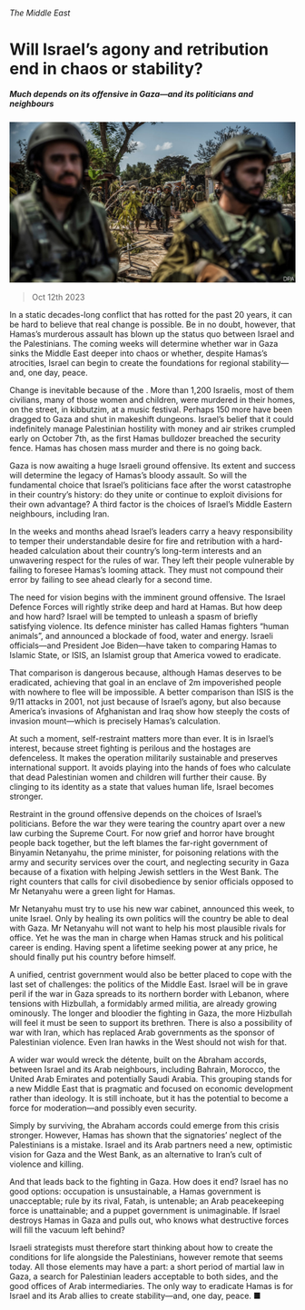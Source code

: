 ###### The Middle East

# Will Israel’s agony and retribution end in chaos or stability? 

##### Much depends on its offensive in Gaza—and its politicians and neighbours 

![image](images/20231014_LDD001.jpg) 

> Oct 12th 2023 

In a static decades-long conflict that has rotted for the past 20 years, it can be hard to believe that real change is possible. Be in no doubt, however, that Hamas’s murderous assault has blown up the status quo between Israel and the Palestinians. The coming weeks will determine whether war in Gaza sinks the Middle East deeper into chaos or whether, despite Hamas’s atrocities, Israel can begin to create the foundations for regional stability—and, one day, peace.

Change is inevitable because of the . More than 1,200 Israelis, most of them civilians, many of those women and children, were murdered in their homes, on the street, in kibbutzim, at a music festival. Perhaps 150 more have been dragged to Gaza and shut in makeshift dungeons. Israel’s belief that it could indefinitely manage Palestinian hostility with money and air strikes crumpled early on October 7th, as the first Hamas bulldozer breached the security fence. Hamas has chosen mass murder and there is no going back.

Gaza is now awaiting a huge Israeli ground offensive. Its extent and success will determine the legacy of Hamas’s bloody assault. So will the fundamental choice that Israel’s politicians face after the worst catastrophe in their country’s history: do they unite or continue to exploit divisions for their own advantage? A third factor is the choices of Israel’s Middle Eastern neighbours, including Iran.

In the weeks and months ahead Israel’s leaders carry a heavy responsibility to temper their understandable desire for fire and retribution with a hard-headed calculation about their country’s long-term interests and an unwavering respect for the rules of war. They left their people vulnerable by failing to foresee Hamas’s looming attack. They must not compound their error by failing to see ahead clearly for a second time.

The need for vision begins with the imminent ground offensive. The Israel Defence Forces will rightly strike deep and hard at Hamas. But how deep and how hard? Israel will be tempted to unleash a spasm of briefly satisfying violence. Its defence minister has called Hamas fighters “human animals”, and announced a blockade of food, water and energy. Israeli officials—and President Joe Biden—have taken to comparing Hamas to Islamic State, or ISIS, an Islamist group that America vowed to eradicate.

That comparison is dangerous because, although Hamas deserves to be eradicated, achieving that goal in an enclave of 2m impoverished people with nowhere to flee will be impossible. A better comparison than ISIS is the 9/11 attacks in 2001, not just because of Israel’s agony, but also because America’s invasions of Afghanistan and Iraq show how steeply the costs of invasion mount—which is precisely Hamas’s calculation.

At such a moment, self-restraint matters more than ever. It is in Israel’s interest, because street fighting is perilous and the hostages are defenceless. It makes the operation militarily sustainable and preserves international support. It avoids playing into the hands of foes who calculate that dead Palestinian women and children will further their cause. By clinging to its identity as a state that values human life, Israel becomes stronger.

Restraint in the ground offensive depends on the choices of Israel’s politicians. Before the war they were tearing the country apart over a new law curbing the Supreme Court. For now grief and horror have brought people back together, but the left blames the far-right government of Binyamin Netanyahu, the prime minister, for poisoning relations with the army and security services over the court, and neglecting security in Gaza because of a fixation with helping Jewish settlers in the West Bank. The right counters that calls for civil disobedience by senior officials opposed to Mr Netanyahu were a green light for Hamas. 

Mr Netanyahu must try to use his new war cabinet, announced this week, to unite Israel. Only by healing its own politics will the country be able to deal with Gaza. Mr Netanyahu will not want to help his most plausible rivals for office. Yet he was the man in charge when Hamas struck and his political career is ending. Having spent a lifetime seeking power at any price, he should finally put his country before himself.

A unified, centrist government would also be better placed to cope with the last set of challenges: the politics of the Middle East. Israel will be in grave peril if the war in Gaza spreads to its northern border with Lebanon, where tensions with Hizbullah, a formidably armed militia, are already growing ominously. The longer and bloodier the fighting in Gaza, the more Hizbullah will feel it must be seen to support its brethren. There is also a possibility of war with Iran, which has replaced Arab governments as the sponsor of Palestinian violence. Even Iran hawks in the West should not wish for that. 

A wider war would wreck the détente, built on the Abraham accords, between Israel and its Arab neighbours, including Bahrain, Morocco, the United Arab Emirates and potentially Saudi Arabia. This grouping stands for a new Middle East that is pragmatic and focused on economic development rather than ideology. It is still inchoate, but it has the potential to become a force for moderation—and possibly even security.

Simply by surviving, the Abraham accords could emerge from this crisis stronger. However, Hamas has shown that the signatories’ neglect of the Palestinians is a mistake. Israel and its Arab partners need a new, optimistic vision for Gaza and the West Bank, as an alternative to Iran’s cult of violence and killing.

And that leads back to the fighting in Gaza. How does it end? Israel has no good options: occupation is unsustainable, a Hamas government is unacceptable; rule by its rival, Fatah, is untenable; an Arab peacekeeping force is unattainable; and a puppet government is unimaginable. If Israel destroys Hamas in Gaza and pulls out, who knows what destructive forces will fill the vacuum left behind?

Israeli strategists must therefore start thinking about how to create the conditions for life alongside the Palestinians, however remote that seems today. All those elements may have a part: a short period of martial law in Gaza, a search for Palestinian leaders acceptable to both sides, and the good offices of Arab intermediaries. The only way to eradicate Hamas is for Israel and its Arab allies to create stability—and, one day, peace. ■


